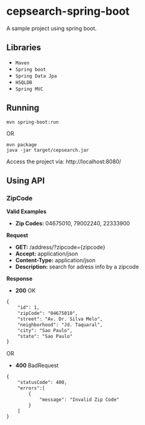 # cepsearch-spring-boot

A sample project using spring boot.

## Libraries

- `Maven`
- `Spring boot`
- `Spring Data Jpa`
- `HSQLDB`
- `Spring MVC`

## Running 

```shell
mvn spring-boot:run
```
OR
```shell
mvn package
java -jar target/cepsearch.jar
```

Access the project via: http://localhost:8080/

## Using API

### ZipCode

**Valid Examples**
- **Zip Codes:** 04675010, 79002240, 22333900

**Request**
- **GET:** /address/?zipcode={zipcode}
- **Accept:** application/json
- **Content-Type:** application/json
- **Description:** search for adress info by a zipcode

**Response**
- **200** OK
```html
{
	"id": 1,
	"zipCode": "04675010",
	"street": "Av. Dr. Silva Melo",
	"neighborhood": "Jd. Taquaral",
	"city": "Sao Paulo",
	"state": "Sao Paulo"
}
```

OR

- **400** BadRequest
```html
{
	"statusCode": 400,
	"errors":[
		{
			"message": "Invalid Zip Code"
		}
	]
}
```